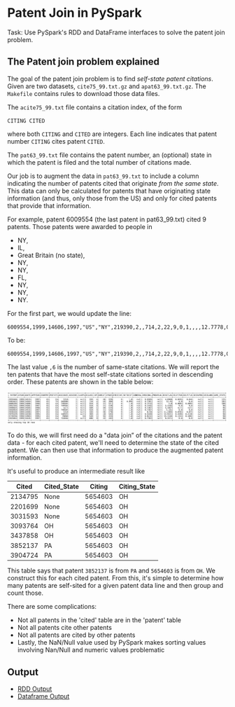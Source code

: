 
# Patent Join in PySpark

Task: Use PySpark's RDD and DataFrame interfaces to solve the patent join problem.

## The Patent join problem explained

The goal of the patent join problem is to find *self-state patent citations*. Given are two datasets, `cite75_99.txt.gz` and `apat63_99.txt.gz`. The `Makefile` contains rules to download those data files.

The `acite75_99.txt` file contains a citation index, of the form
```
CITING CITED
```
where both `CITING` and `CITED` are integers. Each line
indicates that patent number `CITING` cites patent `CITED`.

The `pat63_99.txt` file contains the patent number, an (optional)
state in which the patent is filed and the total number of citations
made.

Our job is to augment the data in `pat63_99.txt` to include a column
indicating the number of patents cited that originate *from the same
state*. This data can only be calculated for patents that
have originating state information (and thus, only those from the US) and only for cited patents that provide that information. 

For example, 
patent 6009554 (the last patent in pat63_99.txt) cited 9 patents. Those patents were awarded to people in
* NY, 
* IL, 
* Great Britain (no state), 
* NY, 
* NY,
* FL,
* NY,
* NY,
* NY. 

For the first part, we would update the line:

```
6009554,1999,14606,1997,"US","NY",219390,2,,714,2,22,9,0,1,,,,12.7778,0.1111,0.1111,,
```

To be: 
```
6009554,1999,14606,1997,"US","NY",219390,2,,714,2,22,9,0,1,,,,12.7778,0.1111,0.1111,,6
```

The last value `,6` is the number of same-state citations. We will
report the ten patents that have the most self-state citations sorted in descending order. These patents are shown in the table below:

![Top 10 self-state citations](top-10-same-state-patents.png)


To do this, we will first need do a "data join” of the citations and
the patent data - for each cited patent, we'll need to determine the
state of the cited patent. We can then use that information to
produce the augmented patent information.

It's useful to produce an intermediate result like

|Cited|Cited_State|Citing|Citing_State|
|-----|-----|------|-----|
|2134795	|None	|5654603	|OH
|2201699	|None	|5654603	|OH
|3031593	|None	|5654603	|OH
|3093764	|OH	|5654603	|OH
|3437858	|OH	|5654603	|OH
|3852137	|PA	|5654603	|OH
|3904724	|PA	|5654603	|OH

This table says that patent `3852137` is from `PA` and `5654603` is from `OH`.
We construct this for each cited patent. From this, it's simple to determine
how many patents are self-sited for a given patent data line and then group and count those.

There are some complications:
* Not all patents in the 'cited' table are in the 'patent' table
* Not all patents cite other patents
* Not all patents are cited by other patents
* Lastly, the NaN/Null value used by PySpark makes sorting values involving Nan/Null and numeric values problematic

## Output
- [RDD Output](top-subsample-rdd.png)
- [Dataframe Output](top-10-same-state-patents.png)
